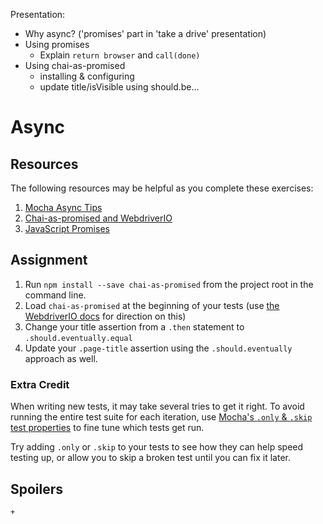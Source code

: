 Presentation:
- Why async? ('promises' part in 'take a drive' presentation)
- Using promises
    + Explain `return browser` and `call(done)`
- Using chai-as-promised
    + installing & configuring
    + update title/isVisible using should.be...

# Async

## Resources

The following resources may be helpful as you complete these exercises:

1. [Mocha Async Tips](http://blog.kevinlamping.com/mocha-usage-tips/#asynctests)
1. [Chai-as-promised and WebdriverIO](http://webdriver.io/guide/usage/transferpromises.html)
1. [JavaScript Promises](http://www.html5rocks.com/en/tutorials/es6/promises/#toc-async)

## Assignment

1. Run `npm install --save chai-as-promised` from the project root in the command line.
1. Load `chai-as-promised` at the beginning of your tests (use [the WebdriverIO docs](http://webdriver.io/guide/usage/transferpromises.html) for direction on this)
1. Change your title assertion from a `.then` statement to `.should.eventually.equal`
1. Update your `.page-title` assertion using the `.should.eventually` approach as well.

### Extra Credit

When writing new tests, it may take several tries to get it right. To avoid running the entire test suite for each iteration, use [Mocha's `.only` & `.skip` test properties](https://mochajs.org/#exclusive-tests) to fine tune which tests get run.

Try adding `.only` or `.skip` to your tests to see how they can help speed testing up, or allow you to skip a broken test until you can fix it later.

## Spoilers

    + 

